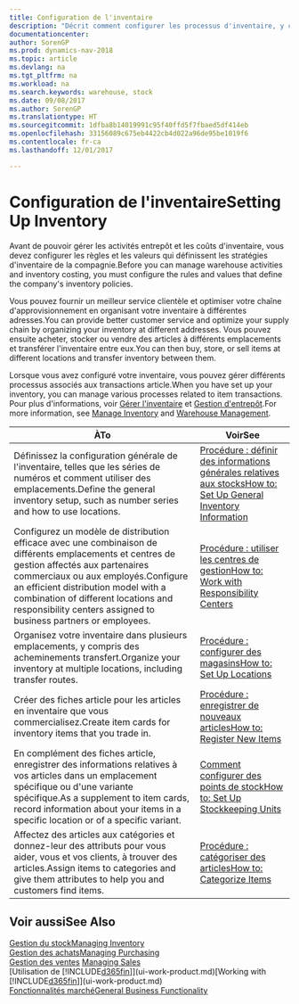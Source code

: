 ```yaml
---
title: Configuration de l'inventaire
description: "Décrit comment configurer les processus d'inventaire, y compris les acheminements pour le transfert et les emplacements, tels que des entrepôts."
documentationcenter: 
author: SorenGP
ms.prod: dynamics-nav-2018
ms.topic: article
ms.devlang: na
ms.tgt_pltfrm: na
ms.workload: na
ms.search.keywords: warehouse, stock
ms.date: 09/08/2017
ms.author: SorenGP
ms.translationtype: HT
ms.sourcegitcommit: 1dfba8b14019991c95f40ffd5f7fbaed5df414eb
ms.openlocfilehash: 33156089c675eb4422cb4d022a96de95be1019f6
ms.contentlocale: fr-ca
ms.lasthandoff: 12/01/2017

---
```

# <a name="setting-up-inventory"></a><span data-ttu-id="bdce2-103">Configuration de l'inventaire</span><span class="sxs-lookup"><span data-stu-id="bdce2-103">Setting Up Inventory</span></span>
<span data-ttu-id="bdce2-104">Avant de pouvoir gérer les activités entrepôt et les coûts d'inventaire, vous devez configurer les règles et les valeurs qui définissent les stratégies d'inventaire de la compagnie.</span><span class="sxs-lookup"><span data-stu-id="bdce2-104">Before you can manage warehouse activities and inventory costing, you must configure the rules and values that define the company's inventory policies.</span></span>

<span data-ttu-id="bdce2-105">Vous pouvez fournir un meilleur service clientèle et optimiser votre chaîne d'approvisionnement en organisant votre inventaire à différentes adresses.</span><span class="sxs-lookup"><span data-stu-id="bdce2-105">You can provide better customer service and optimize your supply chain by organizing your inventory at different addresses.</span></span> <span data-ttu-id="bdce2-106">Vous pouvez ensuite acheter, stocker ou vendre des articles à différents emplacements et transférer l'inventaire entre eux.</span><span class="sxs-lookup"><span data-stu-id="bdce2-106">You can then buy, store, or sell items at different locations and transfer inventory between them.</span></span>

<span data-ttu-id="bdce2-107">Lorsque vous avez configuré votre inventaire, vous pouvez gérer différents processus associés aux transactions article.</span><span class="sxs-lookup"><span data-stu-id="bdce2-107">When you have set up your inventory, you can manage various processes related to item transactions.</span></span> <span data-ttu-id="bdce2-108">Pour plus d'informations, voir [Gérer l'inventaire](inventory-manage-inventory.md) et [Gestion d'entrepôt](warehouse-manage-warehouse.md).</span><span class="sxs-lookup"><span data-stu-id="bdce2-108">For more information, see [Manage Inventory](inventory-manage-inventory.md) and [Warehouse Management](warehouse-manage-warehouse.md).</span></span>

| <span data-ttu-id="bdce2-109">À</span><span class="sxs-lookup"><span data-stu-id="bdce2-109">To</span></span> | <span data-ttu-id="bdce2-110">Voir</span><span class="sxs-lookup"><span data-stu-id="bdce2-110">See</span></span> |
| --- | --- |
| <span data-ttu-id="bdce2-111">Définissez la configuration générale de l'inventaire, telles que les séries de numéros et comment utiliser des emplacements.</span><span class="sxs-lookup"><span data-stu-id="bdce2-111">Define the general inventory setup, such as number series and how to use locations.</span></span> |[<span data-ttu-id="bdce2-112">Procédure : définir des informations générales relatives aux stocks</span><span class="sxs-lookup"><span data-stu-id="bdce2-112">How to: Set Up General Inventory Information</span></span>](inventory-how-setup-general.md) |
|<span data-ttu-id="bdce2-113">Configurez un modèle de distribution efficace avec une combinaison de différents emplacements et centres de gestion affectés aux partenaires commerciaux ou aux employés.</span><span class="sxs-lookup"><span data-stu-id="bdce2-113">Configure an efficient distribution model with a combination of different locations and responsibility centers assigned to business partners or employees.</span></span>|[<span data-ttu-id="bdce2-114">Procédure : utiliser les centres de gestion</span><span class="sxs-lookup"><span data-stu-id="bdce2-114">How to: Work with Responsibility Centers</span></span>](inventory-responsibility-centers.md)|
| <span data-ttu-id="bdce2-115">Organisez votre inventaire dans plusieurs emplacements, y compris des acheminements transfert.</span><span class="sxs-lookup"><span data-stu-id="bdce2-115">Organize your inventory at multiple locations, including transfer routes.</span></span> |[<span data-ttu-id="bdce2-116">Procédure : configurer des magasins</span><span class="sxs-lookup"><span data-stu-id="bdce2-116">How to: Set Up Locations</span></span>](inventory-how-register-new-items.md) |
| <span data-ttu-id="bdce2-117">Créer des fiches article pour les articles en inventaire que vous commercialisez.</span><span class="sxs-lookup"><span data-stu-id="bdce2-117">Create item cards for inventory items that you trade in.</span></span> |[<span data-ttu-id="bdce2-118">Procédure : enregistrer de nouveaux articles</span><span class="sxs-lookup"><span data-stu-id="bdce2-118">How to: Register New Items</span></span>](inventory-how-register-new-items.md) |
|<span data-ttu-id="bdce2-119">En complément des fiches article, enregistrer des informations relatives à vos articles dans un emplacement spécifique ou d'une variante spécifique.</span><span class="sxs-lookup"><span data-stu-id="bdce2-119">As a supplement to item cards, record information about your items in a specific location or of a specific variant.</span></span>|[<span data-ttu-id="bdce2-120">Comment configurer des points de stock</span><span class="sxs-lookup"><span data-stu-id="bdce2-120">How to: Set Up Stockkeeping Units</span></span>](inventory-how-to-set-up-stockkeeping-units.md)|
| <span data-ttu-id="bdce2-121">Affectez des articles aux catégories et donnez-leur des attributs pour vous aider, vous et vos clients, à trouver des articles.</span><span class="sxs-lookup"><span data-stu-id="bdce2-121">Assign items to categories and give them attributes to help you and customers find items.</span></span> |[<span data-ttu-id="bdce2-122">Procédure : catégoriser des articles</span><span class="sxs-lookup"><span data-stu-id="bdce2-122">How to: Categorize Items</span></span>](inventory-how-categorize-items.md) |

## <a name="see-also"></a><span data-ttu-id="bdce2-123">Voir aussi</span><span class="sxs-lookup"><span data-stu-id="bdce2-123">See Also</span></span>
[<span data-ttu-id="bdce2-124">Gestion du stock</span><span class="sxs-lookup"><span data-stu-id="bdce2-124">Managing Inventory</span></span>](inventory-manage-inventory.md)  
[<span data-ttu-id="bdce2-125">Gestion des achats</span><span class="sxs-lookup"><span data-stu-id="bdce2-125">Managing Purchasing</span></span>](purchasing-manage-purchasing.md)  
<span data-ttu-id="bdce2-126">[Gestion des ventes](sales-manage-sales.md)  </span><span class="sxs-lookup"><span data-stu-id="bdce2-126">[Managing Sales](sales-manage-sales.md)  </span></span>  
<span data-ttu-id="bdce2-127">[Utilisation de [!INCLUDE[d365fin](includes/d365fin_md.md)]](ui-work-product.md)</span><span class="sxs-lookup"><span data-stu-id="bdce2-127">[Working with [!INCLUDE[d365fin](includes/d365fin_md.md)]](ui-work-product.md)</span></span>  
[<span data-ttu-id="bdce2-128">Fonctionnalités marché</span><span class="sxs-lookup"><span data-stu-id="bdce2-128">General Business Functionality</span></span>](ui-across-business-areas.md)

